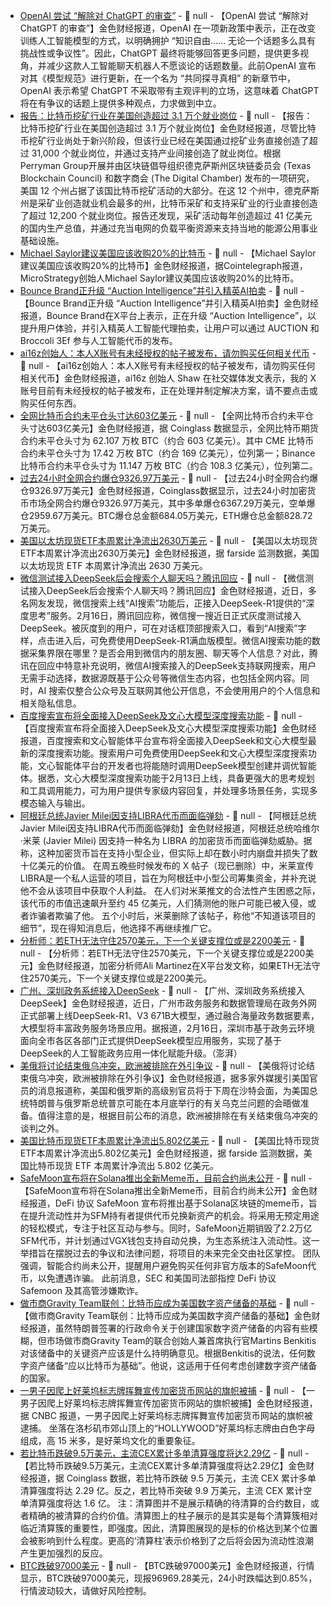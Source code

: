 - [OpenAI 尝试 “解除对 ChatGPT 的审查”]() - 📰 null - 【OpenAI 尝试 “解除对 ChatGPT 的审查”】金色财经报道，OpenAI 在一项新政策中表示，正在改变训练人工智能模型的方式，以明确拥护 “知识自由…… 无论一个话题多么具有挑战性或争议性”。因此，ChatGPT 最终将能够回答更多问题，提供更多视角，并减少这款人工智能聊天机器人不愿谈论的话题数量。此前OpenAI 宣布对其《模型规范》进行更新，在一个名为 “共同探寻真相” 的新章节中，OpenAI 表示希望 ChatGPT 不采取带有主观评判的立场，这意味着 ChatGPT 将在有争议的话题上提供多种观点，力求做到中立。
- [报告：比特币挖矿行业在美国创造超过 3.1 万个就业岗位](https://cointelegraph.com/news/bitcoin-mining-industry-created-over-31-k-jobs-us) - 📰 null - 【报告：比特币挖矿行业在美国创造超过 3.1 万个就业岗位】金色财经报道，尽管比特币挖矿行业尚处于新兴阶段，但该行业已经在美国通过挖矿业务直接创造了超过 31,000 个就业岗位，并通过支持产业间接创造了就业岗位。根据Perryman Group开展并由区块链倡导组织德克萨斯州区块链委员会 (Texas Blockchain Council) 和数字商会 (The Digital Chamber) 发布的一项研究，美国 12 个州占据了该国比特币挖矿活动的大部分。在这 12 个州中，德克萨斯州是采矿业创造就业机会最多的州，比特币采矿和支持采矿业的行业直接创造了超过 12,200 个就业岗位。报告还发现，采矿活动每年创造超过 41 亿美元的国内生产总值，并通过充当电网的负载平衡资源来支持当地的能源公用事业基础设施。
- [Michael Saylor建议美国应该收购20%的比特币](https://x.com/Cointelegraph/status/1891170880966832539) - 📰 null - 【Michael Saylor建议美国应该收购20%的比特币】金色财经报道，据Cointelegraph报道，MicroStrategy创始人Michael Saylor建议美国应该收购20%的比特币。
- [Bounce Brand正升级 “Auction Intelligence”并引入精英AI拍卖](https://x.com/bounce_finance/status/1891160872900325833) - 📰 null - 【Bounce Brand正升级 “Auction Intelligence”并引入精英AI拍卖】金色财经报道，Bounce Brand在X平台上表示，正在升级 “Auction Intelligence”，以提升用户体验，并引入精英人工智能代理拍卖，让用户可以通过 AUCTION 和 Broccoli 3Ef 参与人工智能代币的发布。
- [ai16z创始人：本人X账号有未经授权的帖子被发布，请勿购买任何相关代币](https://x.com/shawmakesmagic/status/1891151484256923730) - 📰 null - 【ai16z创始人：本人X账号有未经授权的帖子被发布，请勿购买任何相关代币】金色财经报道，ai16z 创始人 Shaw 在社交媒体发文表示，我的 X 账号目前有未经授权的帖子被发布，正在处理并制定解决方案，请不要点击或购买任何东西。
- [全网比特币合约未平仓头寸达603亿美元]() - 📰 null - 【全网比特币合约未平仓头寸达603亿美元】金色财经报道，据 Coinglass 数据显示，全网比特币期货合约未平仓头寸为 62.107 万枚 BTC（约合 603 亿美元）。其中 CME 比特币合约未平仓头寸为 17.42 万枚 BTC（约合 169 亿美元），位列第一；Binance 比特币合约未平仓头寸为 11.147 万枚 BTC（约合 108.3 亿美元），位列第二。
- [过去24小时全网合约爆仓9326.97万美元]() - 📰 null - 【过去24小时全网合约爆仓9326.97万美元】金色财经报道，Coinglass数据显示，过去24小时加密货币市场全网合约爆仓9326.97万美元，其中多单爆仓6367.29万美元，空单爆仓2959.67万美元。BTC爆仓总金额684.05万美元，ETH爆仓总金额828.72万美元。
- [美国以太坊现货ETF本周累计净流出2630万美元](https://farside.co.uk/?p=1518) - 📰 null - 【美国以太坊现货ETF本周累计净流出2630万美元】金色财经报道，据 farside 监测数据，美国以太坊现货 ETF 本周累计净流出 2630 万美元。
- [微信测试接入DeepSeek后会搜索个人聊天吗？腾讯回应](https://www.cls.cn/detail/1944400) - 📰 null - 【微信测试接入DeepSeek后会搜索个人聊天吗？腾讯回应】金色财经报道，近日，多名网友发现，微信搜索上线“AI搜索”功能后，正接入DeepSeek-R1提供的“深度思考”服务。2月16日，腾讯回应称，微信搜一搜近日正式灰度测试接入DeepSeek。被灰度到的用户，可在对话框顶部搜索入口，看到“AI搜索”字样，点击进入后，可免费使用DeepSeek-R1满血版模型。微信AI搜索功能的数据采集界限在哪里？是否会用到微信内的朋友圈、聊天等个人信息？对此，腾讯在回应中特意补充说明，微信AI搜索接入的DeepSeek支持联网搜索，用户无需手动选择，数据源既基于公众号等微信生态内容，也包括全网内容。同时，AI 搜索仅整合公众号及互联网其他公开信息，不会使用用户的个人信息和相关隐私信息。
- [百度搜索宣布将全面接入DeepSeek及文心大模型深度搜索功能](https://www.cls.cn/detail/1944374) - 📰 null - 【百度搜索宣布将全面接入DeepSeek及文心大模型深度搜索功能】金色财经报道，百度搜索和文心智能体平台宣布将全面接入DeepSeek和文心大模型最新的深度搜索功能。搜索用户可免费使用DeepSeek和文心大模型深度搜索功能，文心智能体平台的开发者也将能随时调用DeepSeek模型创建并调优智能体。据悉，文心大模型深度搜索功能于2月13日上线，具备更强大的思考规划和工具调用能力，可为用户提供专家级内容回复，并处理多场景任务，实现多模态输入与输出。
- [阿根廷总统Javier Milei因支持LIBRA代币而面临弹劾](https://www.coindesk.com/policy/2025/02/16/argentina-opposition-threatens-milei-with-impeachment-over-libra-token-controversy-reuters) - 📰 null - 【阿根廷总统Javier Milei因支持LIBRA代币而面临弹劾】金色财经报道，阿根廷总统哈维尔·米莱 (Javier Milei) 因支持一种名为 LIBRA 的加密货币而面临弹劾威胁。据称，这种加密货币旨在支持小型企业，但实际上却在数小时内崩盘并损失了数十亿美元的价值。 
在周五晚些时候发布的 X 帖子（现已删除）中，米莱宣传 LIBRA是一个私人运营的项目，旨在为阿根廷中小型公司筹集资金，并补充说他不会从该项目中获取个人利益。 
在人们对米莱推文的合法性产生困惑之际，该代币的市值迅速飙升至约 45 亿美元，人们猜测他的账户可能已被入侵，或者诈骗者欺骗了他。 
五个小时后，米莱删除了该帖子，称他“不知道该项目的细节”，现在得知消息后，他选择不再继续推广它。
- [分析师：若ETH无法守住2570美元，下一个关键支撑位或是2200美元](https://x.com/ali_charts/status/1891137458466681001) - 📰 null - 【分析师：若ETH无法守住2570美元，下一个关键支撑位或是2200美元】金色财经报道，加密分析师Ali Martinez在X平台发文称，如果ETH无法守住2570美元，下一个关键支撑位或是2200美元。
- [广州、深圳政务系统接入DeepSeek](https://flash.jin10.com/detail/20250216150227854800) - 📰 null - 【广州、深圳政务系统接入DeepSeek】金色财经报道，近日，广州市政务服务和数据管理局在政务外网正式部署上线DeepSeek-R1、V3 671B大模型，通过融合海量政务数据要素，大模型将丰富政务服务场景应用。据报道，2月16日，深圳市基于政务云环境面向全市各区各部门正式提供DeepSeek模型应用服务，实现了基于DeepSeek的人工智能政务应用一体化赋能升级。（澎湃）
- [美俄将讨论结束俄乌冲突，欧洲被排除在外引争议](https://www.cls.cn/detail/1944297) - 📰 null - 【美俄将讨论结束俄乌冲突，欧洲被排除在外引争议】金色财经报道，据多家外媒援引美国官员的消息报道称，美国和俄罗斯的高级别官员将于下周在沙特会面，为美国总统特朗普与俄罗斯总统普京可能在本月底举行的有关乌克兰问题的会晤做准备。值得注意的是，根据目前公布的消息，欧洲被排除在有关结束俄乌冲突的谈判之外。
- [美国比特币现货ETF本周累计净流出5.802亿美元](https://farside.co.uk/btc/) - 📰 null - 【美国比特币现货ETF本周累计净流出5.802亿美元】金色财经报道，据 farside 监测数据，美国比特币现货 ETF 本周累计净流出 5.802 亿美元。
- [SafeMoon宣布将在Solana推出全新Meme币，目前合约尚未公开](https://beincrypto.com/safemoon-meme-coin-to-launch-on-solana/) - 📰 null - 【SafeMoon宣布将在Solana推出全新Meme币，目前合约尚未公开】金色财经报道，DeFi 协议 SafeMoon 宣布将推出基于Solana区块链的meme币，旨在提升流动性并为SFM持有者提供代币兑换新资产的机会。将采用无预定用途的轻松模式，专注于社区互动与参与。同时，SafeMoon近期销毁了2.2万亿SFM代币，并计划通过VGX钱包支持自动兑换，为生态系统注入流动性。这一举措旨在摆脱过去的争议和法律问题，将项目的未来完全交由社区掌控。 
团队强调，智能合约尚未公开，提醒用户避免购买任何非官方版本的SafeMoon代币，以免遭遇诈骗。 
此前消息，SEC 和美国司法部指控 DeFi 协议 Safemoon 及其高管涉嫌欺诈。
- [做市商Gravity Team联创：比特币应成为美国数字资产储备的基础](https://news.bitcoin.com/zh/zhuanjia-bitebi-ying-chengwei-meiguo-shuzi-zichan-chubei-de-maodingdian/) - 📰 null - 【做市商Gravity Team联创：比特币应成为美国数字资产储备的基础】金色财经报道，虽然特朗普签署的行政命令关于创建国家数字资产储备的内容有些模糊，但市场做市商Gravity Team的联合创始人兼首席执行官Martins Benkitis对该储备中的关键资产应该是什么持明确意见。根据Benkitis的说法，任何数字资产储备“应以比特币为基础”。他说，这适用于任何考虑创建数字资产储备的国家。
- [一男子因爬上好莱坞标志牌挥舞宣传加密货币网站的旗帜被捕](https://x.com/DegenerateNews/status/1890981401073274953) - 📰 null - 【一男子因爬上好莱坞标志牌挥舞宣传加密货币网站的旗帜被捕】金色财经报道，据 CNBC 报道，一男子因爬上好莱坞标志牌挥舞宣传加密货币网站的旗帜被逮捕。 
坐落在洛杉矶市郊山顶上的“HOLLYWOOD”好莱坞标志牌由白色字母组成，高 15 米多，是好莱坞文化的重要象征。
- [若比特币跌破9.5万美元，主流CEX累计多单清算强度将达2.29亿](https://www.coinglass.com/zh/pro/futures/LiquidationMap) - 📰 null - 【若比特币跌破9.5万美元，主流CEX累计多单清算强度将达2.29亿】金色财经报道，据 Coinglass 数据，若比特币跌破 9.5 万美元，主流 CEX 累计多单清算强度将达 2.29 亿。反之，若比特币突破 9.9 万美元，主流 CEX 累计空单清算强度将达 1.6 亿。 
注：清算图并不是展示精确的待清算的合约数目，或者精确的被清算的合约价值。清算图上的柱子展示的是其实是每个清算簇相对临近清算簇的重要性，即强度。因此，清算图展现的是标的价格达到某个位置会被影响到什么程度。更高的‘清算柱’表示价格到了之后将会因为流动性浪潮产生更加强烈的反应。
- [BTC跌破97000美元]() - 📰 null - 【BTC跌破97000美元】金色财经报道，行情显示，BTC跌破97000美元，现报96969.28美元，24小时跌幅达到0.85%，行情波动较大，请做好风险控制。
